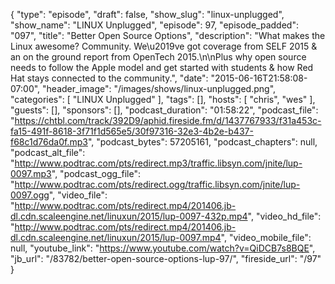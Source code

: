 {
  "type": "episode",
  "draft": false,
  "show_slug": "linux-unplugged",
  "show_name": "LINUX Unplugged",
  "episode": 97,
  "episode_padded": "097",
  "title": "Better Open Source Options",
  "description": "What makes the Linux awesome? Community. We\u2019ve got coverage from SELF 2015 & an on the ground report from OpenTech 2015.\n\nPlus why open source needs to follow the Apple model and get started with students  & how Red Hat stays connected to the community.",
  "date": "2015-06-16T21:58:08-07:00",
  "header_image": "/images/shows/linux-unplugged.png",
  "categories": [
    "LINUX Unplugged"
  ],
  "tags": [],
  "hosts": [
    "chris",
    "wes"
  ],
  "guests": [],
  "sponsors": [],
  "podcast_duration": "01:58:22",
  "podcast_file": "https://chtbl.com/track/392D9/aphid.fireside.fm/d/1437767933/f31a453c-fa15-491f-8618-3f71f1d565e5/30f97316-32e3-4b2e-b437-f68c1d76da0f.mp3",
  "podcast_bytes": 57205161,
  "podcast_chapters": null,
  "podcast_alt_file": "http://www.podtrac.com/pts/redirect.mp3/traffic.libsyn.com/jnite/lup-0097.mp3",
  "podcast_ogg_file": "http://www.podtrac.com/pts/redirect.ogg/traffic.libsyn.com/jnite/lup-0097.ogg",
  "video_file": "http://www.podtrac.com/pts/redirect.mp4/201406.jb-dl.cdn.scaleengine.net/linuxun/2015/lup-0097-432p.mp4",
  "video_hd_file": "http://www.podtrac.com/pts/redirect.mp4/201406.jb-dl.cdn.scaleengine.net/linuxun/2015/lup-0097.mp4",
  "video_mobile_file": null,
  "youtube_link": "https://www.youtube.com/watch?v=QiDCB7s8BQE",
  "jb_url": "/83782/better-open-source-options-lup-97/",
  "fireside_url": "/97"
}

